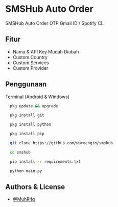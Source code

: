 
# SMSHub Auto Order

SMSHub Auto Order OTP Gmail ID / Spotify CL 

## Fitur

- Nama & API Key Mudah Diubah
- Custom Country
- Custom Services
- Custom Provider



## Penggunaan

Terminal (Android & Windows)

```bash
  pkg update && upgrade
```
```bash
  pkg install git
```
```bash
  pkg install python
```
```bash
  pkg install pip
```
```bash
  git clone https://github.com/waroengin/smshub
```
```bash
  cd smshub
```
```bash
  pip install -r requirements.txt
```
```bash
  python main.py
```
## Authors & License

- [@MuhRifq](https://www.t.me/muhrifq)

